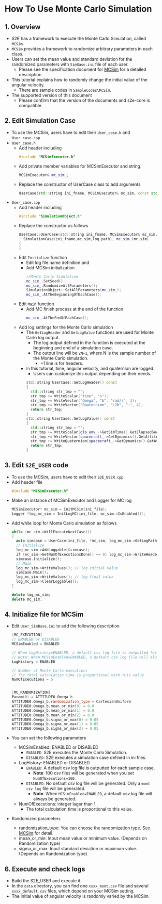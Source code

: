 # How To Use Monte Carlo Simulation

## 1.  Overview

- S2E has a framework to execute the Monte Carlo Simulation, called `MCSim`.
- `MCSim` provides a framework to randomize arbitrary parameters in each class. 
- Users can set the mean value and standard deviation for the randomized parameters with `SimBase.ini` file of each user.
  - Please see the specification document for [MCSim](../Specifications/Simulation/Spec_MonteCarloSimulation.md) for a detailed description.
- This tutorial explains how to randomly change the initial value of the angular velocity.
  - There are sample codes in `SampleCodes\MCSim`.
- The supported version of this document
  - Please confirm that the version of the documents and s2e-core is compatible.

## 2. Edit Simulation Case
- To use the MCSim, users have to edit their `User_case.h` and `User_case.cpp`
- `User_case.h`
  - Add header including
    ```c++
    #include "MCSimExecutor.h"
    ```
  - Add private member variables for MCSimExecutor and string.
    ```c++
    MCSimExecutor& mc_sim_;
    ```
  - Replace the constructor of UserCase class to add arguments
    ```c++
    UserCase(std::string ini_fname, MCSimExecutor& mc_sim, const std::string log_path);
    ```
- `User_case.cpp`
  - Add header including
    ```c++
    #include "SimulationObject.h"
    ```
  - Replace the constructor as follows
    ```c++
    UserCase::UserCase(std::string ini_fname, MCSimExecutor& mc_sim, const std::string log_path)
    : SimulationCase(ini_fname,mc_sim,log_path), mc_sim_(mc_sim)
    {
    }
    ```
  - Edit `Initialize` function
    - Edit log file name definition and       
    - Add MCSim initialization
      ```c++
      //Monte Carlo Simulation
      mc_sim_.SetSeed();
      mc_sim_.RandomizeAllParameters();
      SimulationObject::SetAllParameters(mc_sim_);
      mc_sim_.AtTheBeginningOfEachCase();
      ```  
  - Edit `Main` function
    - Add MC finish process at the end of the function
      ```c++
      mc_sim_.AtTheEndOfEachCase();
      ```
  - Add log settings for the Monte Carlo simulation  
    - The `GetLogHeader` and `GetLogValue` functions are used for Monte Carlo log output.   
      - The log output defined in the function is executed at the beginning and end of a simulation case.  
      - The output line will be `2N+1`, where N is the sample number of the Monte Carlo simulation.
        - +1 line is for headers.
    - In this tutorial, time, angular velocity, and quaternion are logged.
      - Users can customize this output depending on their needs.
      ```c++
      std::string UserCase::GetLogHeader() const
      {
        std::string str_tmp = "";
        str_tmp += WriteScalar("time", "s");
        str_tmp += WriteVector("Omega", "b", "rad/s", 3);
        str_tmp += WriteVector("Quaternion", "i2b", "-", 4);
        return str_tmp;
      }
      std::string UserCase::GetLogValue() const
      {
        std::string str_tmp = "";
        str_tmp += WriteScalar(glo_env_->GetSimTime().GetElapsedSec());
        str_tmp += WriteVector(spacecraft_->GetDynamics().GetAttitude().GetOmega_b(), 3);
        str_tmp += WriteQuaternion(spacecraft_->GetDynamics().GetAttitude().GetQuaternion_i2b());
        return str_tmp;
      }
      ```

## 3. Edit `S2E_USER` code
- To use the MCSim, users have to edit their `S2E_USER.cpp`
- Add header file
  ```c++
  #include "MCSimExecutor.h"
  ```
- Make an instance of MCSimExecutor and Logger for MC log
  ```c++
  MCSimExecutor* mc_sim = InitMCSim(ini_file);
  Logger *log_mc_sim = InitLogMC(ini_file, mc_sim->IsEnabled());
  ```
- Add while loop for Monte Carlo simulation as follows
  ```c++
  while (mc_sim->WillExecuteNextCase())
  {
    auto simcase = UserCase(ini_file, *mc_sim, log_mc_sim->GetLogPath());
    // Initialize
    log_mc_sim->AddLoggable(&simcase);
    if (mc_sim->GetNumOfExecutionsDone() == 0) log_mc_sim->WriteHeaders();
    simcase.Initialize();
    // Main
    log_mc_sim->WriteValues(); // log initial value
    simcase.Main();
    log_mc_sim->WriteValues(); // log final value
    log_mc_sim->ClearLoggables();
  }

  delete log_mc_sim;
  delete mc_sim;

  ```

## 4. Initialize file for MCSim

- Edit `User_SimBase.ini` to add the following description
  ```c++
  [MC_EXECUTION]
  // ENABLED or DISABLED
  MCSimEnabled = ENABLED
  
  // When LogHistory=ENABLED, a default csv log file is outputted for each sample case.
  // Note: When MCSimEnabled=ENABLED, a default csv log file will always be generated.
  LogHistory = ENABLED
  
  // Number of Monte Carlo executions
  // The total calculation time is proportional with this value
  NumOfExecutions = 5


  [MC_RANDOMIZATION]
  Param(0) = ATTITUDE0.Omega_b
  ATTITUDE0.Omega_b.randomization_type = CartesianUniform
  ATTITUDE0.Omega_b.mean_or_min(0) = 0.0
  ATTITUDE0.Omega_b.mean_or_min(1) = 0.0
  ATTITUDE0.Omega_b.mean_or_min(2) = 0.0
  ATTITUDE0.Omega_b.sigma_or_max(0) = 0.05
  ATTITUDE0.Omega_b.sigma_or_max(1) = 0.05
  ATTITUDE0.Omega_b.sigma_or_max(2) = 0.05
  ```
- You can set the following parameters
  - MCSimEnabled: ENABLED or DISABLED
    - `ENABLED`: S2E executes the Monte Carlo Simulation.
    - `DISABLED`: S2E executes a simulation case defined in ini files.  
  - LogHistory: ENABLED or DISABLED
    - `ENABLED`: A default csv log file is outputted for each sample case.
      - **Note**: 100 csv files will be generated when you set `NumOfExecutions=100`.
    - `DISABLED`:  No default csv log file will be generated. Only a `mont csv log` file will be generated.
      - **Note**: When `MCSimEnabled=ENABLED`, a default csv log file will always be generated.
  - NumOfExecutions: integer lager than 1
    - The total calculation time is proportional to this value.
  
- Randomized parameters
  - randomization_type: You can choose the randomization type. See [MCSim](../Specifications/Simulation/Spec_MonteCarloSimulation.md) for detail.
  - mean_or_min: Input mean value or minimum value. (Depends on Randomization type)
  - sigma_or_max: Input standard deviation or maximum value. (Depends on Randomization type)

## 6. Execute and check logs

- Build the S2E_USER and execute it.
- In the `data` directory, you can find one `xxxx_mont.csv` file and several `xxxx_default.csv` files, which depend on your MCSim setting.
- The initial value of angular velocity is randomly varied by the MCSim.

